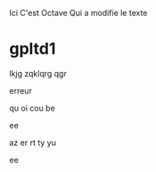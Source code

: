 Ici 
C'est Octave
Qui a 
modifie
le texte

# gpltd1
lkjg
zqklqrg
qgr

erreur


qu
oi
cou
be

ee

az
er
rt
ty
yu

ee


